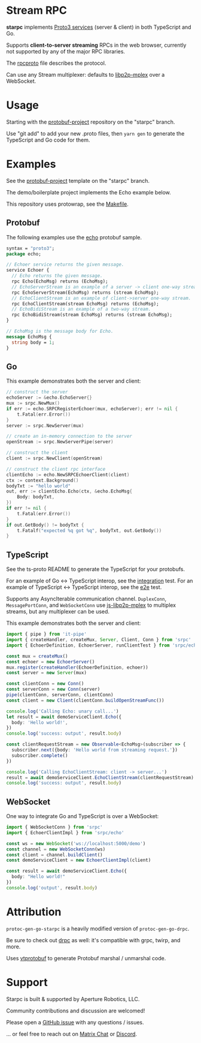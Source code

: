 # Stream RPC

**starpc** implements [Proto3 services] (server & client) in both TypeScript and Go.

[Proto3 services]: https://developers.google.com/protocol-buffers/docs/proto3#services

Supports **client-to-server streaming** RPCs in the web browser, currently not
supported by any of the major RPC libraries.

The [rpcproto](./srpc/rpcproto.proto) file describes the protocol.

Can use any Stream multiplexer: defaults to [libp2p-mplex] over a WebSocket.

[libp2p-mplex]: https://github.com/libp2p/js-libp2p-mplex

# Usage

Starting with the [protobuf-project] repository on the "starpc" branch.

Use "git add" to add your new .proto files, then `yarn gen` to generate the
TypeScript and Go code for them.

# Examples

See the [protobuf-project] template on the "starpc" branch.

The demo/boilerplate project implements the Echo example below.

[protobuf-project]: https://github.com/aperturerobotics/protobuf-project/tree/starpc

This repository uses protowrap, see the [Makefile](./Makefile).

## Protobuf

The following examples use the [echo](./echo/echo.proto) protobuf sample.

```protobuf
syntax = "proto3";
package echo;

// Echoer service returns the given message.
service Echoer {
  // Echo returns the given message.
  rpc Echo(EchoMsg) returns (EchoMsg);
  // EchoServerStream is an example of a server -> client one-way stream.
  rpc EchoServerStream(EchoMsg) returns (stream EchoMsg);
  // EchoClientStream is an example of client->server one-way stream.
  rpc EchoClientStream(stream EchoMsg) returns (EchoMsg);
  // EchoBidiStream is an example of a two-way stream.
  rpc EchoBidiStream(stream EchoMsg) returns (stream EchoMsg);
}

// EchoMsg is the message body for Echo.
message EchoMsg {
  string body = 1;
}
```

## Go

This example demonstrates both the server and client:

```go
// construct the server
echoServer := &echo.EchoServer{}
mux := srpc.NewMux()
if err := echo.SRPCRegisterEchoer(mux, echoServer); err != nil {
	t.Fatal(err.Error())
}
server := srpc.NewServer(mux)

// create an in-memory connection to the server
openStream := srpc.NewServerPipe(server)

// construct the client
client := srpc.NewClient(openStream)

// construct the client rpc interface
clientEcho := echo.NewSRPCEchoerClient(client)
ctx := context.Background()
bodyTxt := "hello world"
out, err := clientEcho.Echo(ctx, &echo.EchoMsg{
	Body: bodyTxt,
})
if err != nil {
	t.Fatal(err.Error())
}
if out.GetBody() != bodyTxt {
	t.Fatalf("expected %q got %q", bodyTxt, out.GetBody())
}
```

[e2e test]: ./e2e/e2e_test.go

## TypeScript

See the ts-proto README to generate the TypeScript for your protobufs.

For an example of Go <-> TypeScript interop, see the [integration] test. For an
example of TypeScript <-> TypeScript interop, see the [e2e] test.

[e2e]: ./e2e/e2e.ts
[integration]: ./integration/integration.ts

Supports any AsyncIterable communication channel. `DuplexConn`,
`MessagePortConn`, and `WebSocketConn` use [js-libp2p-mplex] to multiplex
streams, but any multiplexer can be used.

[js-libp2p-mplex]: https://github.com/libp2p/js-libp2p-mplex

This example demonstrates both the server and client:

```typescript
import { pipe } from 'it-pipe'
import { createHandler, createMux, Server, Client, Conn } from 'srpc'
import { EchoerDefinition, EchoerServer, runClientTest } from 'srpc/echo'

const mux = createMux()
const echoer = new EchoerServer()
mux.register(createHandler(EchoerDefinition, echoer))
const server = new Server(mux)

const clientConn = new Conn()
const serverConn = new Conn(server)
pipe(clientConn, serverConn, clientConn)
const client = new Client(clientConn.buildOpenStreamFunc())

console.log('Calling Echo: unary call...')
let result = await demoServiceClient.Echo({
  body: 'Hello world!',
})
console.log('success: output', result.body)

const clientRequestStream = new Observable<EchoMsg>(subscriber => {
  subscriber.next({body: 'Hello world from streaming request.'})
  subscriber.complete()
})

console.log('Calling EchoClientStream: client -> server...')
result = await demoServiceClient.EchoClientStream(clientRequestStream)
console.log('success: output', result.body)
```

## WebSocket

One way to integrate Go and TypeScript is over a WebSocket:

```typescript
import { WebSocketConn } from 'srpc'
import { EchoerClientImpl } from 'srpc/echo'

const ws = new WebSocket('ws://localhost:5000/demo')
const channel = new WebSocketConn(ws)
const client = channel.buildClient()
const demoServiceClient = new EchoerClientImpl(client)

const result = await demoServiceClient.Echo({
  body: "Hello world!"
})
console.log('output', result.body)
```

# Attribution

`protoc-gen-go-starpc` is a heavily modified version of `protoc-gen-go-drpc`.

Be sure to check out [drpc] as well: it's compatible with grpc, twirp, and more.

[drpc]: https://github.com/storj/drpc

Uses [vtprotobuf] to generate Protobuf marshal / unmarshal code.

[vtprotobuf]: https://github.com/planetscale/vtprotobuf

# Support

Starpc is built & supported by Aperture Robotics, LLC.

Community contributions and discussion are welcomed!

Please open a [GitHub issue] with any questions / issues.

[GitHub issue]: https://github.com/aperturerobotics/starpc/issues/new

... or feel free to reach out on [Matrix Chat] or [Discord].

[Discord]: https://discord.gg/KJutMESRsT
[Matrix Chat]: https://matrix.to/#/#aperturerobotics:matrix.org

